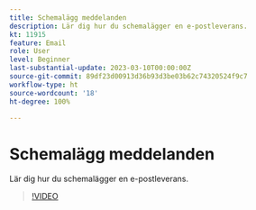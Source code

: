 ```yaml
---
title: Schemalägg meddelanden
description: Lär dig hur du schemalägger en e-postleverans.
kt: 11915
feature: Email
role: User
level: Beginner
last-substantial-update: 2023-03-10T00:00:00Z
source-git-commit: 89df23d00913d36b93d3be03b62c74320524f9c7
workflow-type: ht
source-wordcount: '18'
ht-degree: 100%

---
```



# Schemalägg meddelanden

Lär dig hur du schemalägger en e-postleverans.

>[!VIDEO](https://video.tv.adobe.com/v/3415919/?quality=12&learn=on)
